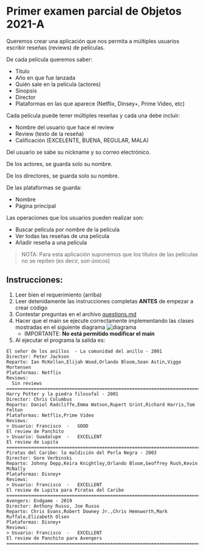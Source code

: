 # Primer examen parcial de Objetos 2021-A

Queremos crear una aplicación que nos permita a múltiples usuarios escribir reseñas (reviews) de películas.

De cada película queremos saber:
-	Título
-	Año en que fue lanzada
-	Quién sale en la película (actores)
-	Sinopsis
-	Director
-	Plataformas en las que aparece (Netflix, Dinsey+, Prime Video, etc)

Cada película puede tener múltiples reseñas y cada una debe incluir:
-	Nombre del usuario que hace el review
-	Review (texto de la reseña)
-	Calificación (EXCELENTE, BUENA, REGULAR, MALA)

Del usuario se sabe su nickname y su correo electrónico.

De los actores, se guarda solo su nombre.

De los directores, se guarda solo su nombre.

De las plataformas se guarda:
-	Nombre
-	Página principal

Las operaciones que los usuarios pueden realizar son:
-	Buscar película por nombre de la película
-	Ver todas las reseñas de una película
-	Añadir reseña a una película

> NOTA: Para esta aplicación suponemos que los títulos de las películas no se repiten (es decir, son únicos)

## Instrucciones:
1. Leer bien el requerimiento (arriba)
1. Leer detenidamente las instrucciones completas **ANTES** de empezar a crear código
1. Contestar preguntas en el archivo [questions.md](questions.md)
1. Hacer que el main se ejecute correctamente implementando las clases mostradas en el siguiente diagrama ![diagrama](reseñas.png)
   - IMPORTANTE: **No está permitido modificar el main** 
1. Al ejecutar el programa la salida es:
```shell
El señor de los anillos  - La comunidad del anillo - 2001
Director: Peter Jackson
Reparto: Ian McKellen,Elijah Wood,Orlando Bloom,Sean Astin,Viggo Mortensen
Plataformas: Netflix
Reviews:
  Sin reviews
============================================================================
Harry Potter y la piedra filosofal - 2001
Director: Chris Columbus
Reparto: Daniel Radcliffe,Emma Watson,Rupert Grint,Richard Harris,Tom Felton
Plataformas: Netflix,Prime Video
Reviews:
> Usuario: Francisco  -   GOOD
El review de Panchito
> Usuario: Guadalupe  -   EXCELLENT
El review de Lupita
============================================================================
Piratas del Caribe: la maldición del Perla Negra - 2003
Director: Gore Verbinski
Reparto: Johnny Depp,Keira Knightley,Orlando Bloom,Geoffrey Rush,Kevin McNally
Plataformas: Disney+
Reviews:
> Usuario: Francisco  -   EXCELLENT
El review de Lupita para Piratas del Caribe
============================================================================
Avengers: Endgame - 2019
Director: Anthony Russo, Joe Russo
Reparto: Chris Evans,Robert Downey Jr.,Chris Hemsworth,Mark Ruffalo,Elizabeth Olsen
Plataformas: Disney+
Reviews:
> Usuario: Francisco  -   EXCELLENT
El review de Panchito para Avengers
============================================================================
```